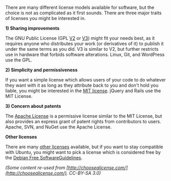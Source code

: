 





There are many different license models available for software, but the choice
is not as complicated as it first sounds. There are three major traits of
licenses you might be interested in.

**1) Sharing improvements**

The GNU Public License (GPL [V2](https://www.gnu.org/licenses/gpl-2.0.html) or
[V3](https://www.gnu.org/licenses/gpl-3.0.html)) might fit your needs best, as
it requires anyone who distributes your work (or derivatives of it) to publish
it under the same terms as you did. V3 is similar to V2, but further restricts
use in hardware that forbids software alterations. Linux, Git, and WordPress
use the GPL.

**2) Simplicity and permissiveness**

If you want a simple license which allows users of your code to do whatever
they want with it as long as they attribute back to you and don't hold you
liable, you might be interested in the [MIT license](http://mit-license.org/).
jQuery and Rails use the MIT License.

**3) Concern about patents**

The [Apache License](http://choosealicense.com/licenses/apache/) is a
permissive license similar to the MIT License, but also provides an express
grant of patent rights from contributors to users. Apache, SVN, and NuGet use
the Apache License.

**Other licenses**

There are many [other licenses](http://choosealicense.com/licenses/)
available, but if you want to stay compatible with Ubuntu, you might want to
pick a license which is considered free by the [Debian Free SoftwareGuidelines](https://wiki.debian.org/DFSGLicenses).

_(Some content re-used from
[http://choosealicense.com/](http://choosealicense.com/). CC-BY-SA 3.0)_





